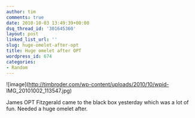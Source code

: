```yaml
---
author: tim
comments: true
date: 2010-10-03 13:49:39+00:00
dsq_thread_id: '301645360'
layout: post
linked_list_url: ''
slug: huge-omelet-after-opt
title: Huge omelet after OPT
wordpress_id: 674
categories:
- Random
---
```


![image](http://timbroder.com/wp-content/uploads/2010/10/wpid-
IMG_20101002_113547.jpg)

James OPT Fitzgerald came to the black box yesterday which was a lot of fun.
Needed a huge omelet after.